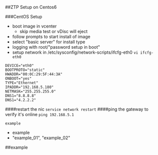 ##ZTP Setup on Centos6

###CentOS Setup
* boot image in vcenter
  * skip media test or vDisc will eject
* follow prompts to start install of image
* select "basic server" for install type
* logging with root/"password setup in boot"
* setup network in /etc/sysconfig/network-scripts/ifcfg-eth0
 ``` vi ifcfg-eth0 ```
 ```
 DEVICE="eth0"
 BOOTPROTO="static"
 HWADDR="00:0C:29:5F:44:3A"
 ONBOOT="yes"
 TYPE="Ethernet"
 IPADDR="192.168.5.180"
 NETMASK="255.255.255.0"
 DNS1="8.8.8.8"
 DNS1="4.2.2.2"
 
 ```
 
 ####restart the nic
 ``` service network restart ```
 ####ping the gateway to verify it's online
 ``` ping 192.168.5.1 ```
 














``` example ```
* example
* "example_01", "example_02"


##example
